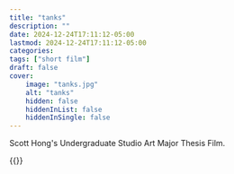 ```yaml
---
title: "tanks"
description: ""
date: 2024-12-24T17:11:12-05:00
lastmod: 2024-12-24T17:11:12-05:00
categories: 
tags: ["short film"]
draft: false
cover:
    image: "tanks.jpg"
    alt: "tanks"
    hidden: false
    hiddenInList: false
    hiddenInSingle: false
---
```


Scott Hong's Undergraduate Studio Art Major Thesis Film.

{{<youtube AGYBbeX8MVc>}}
